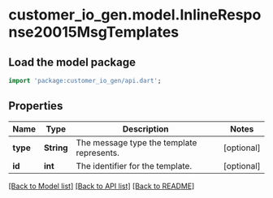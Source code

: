 # customer_io_gen.model.InlineResponse20015MsgTemplates

## Load the model package
```dart
import 'package:customer_io_gen/api.dart';
```

## Properties
Name | Type | Description | Notes
------------ | ------------- | ------------- | -------------
**type** | **String** | The message type the template represents. | [optional] 
**id** | **int** | The identifier for the template. | [optional] 

[[Back to Model list]](../README.md#documentation-for-models) [[Back to API list]](../README.md#documentation-for-api-endpoints) [[Back to README]](../README.md)


